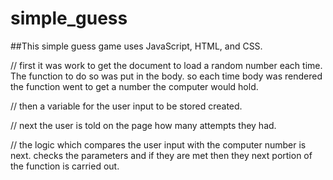 # simple_guess


##This simple guess game uses JavaScript, HTML, and CSS.


// first it was work to get the document to load a random number each time. The function to do so was put in the body. so each time body was rendered the function went to get a number the computer would hold.  

// then a variable for the user input to be stored created. 

// next the user is told on the page how many attempts they had.

// the logic which compares the user input with the computer number is next. checks the parameters and if they are met then they next portion of the function is carried out. 
